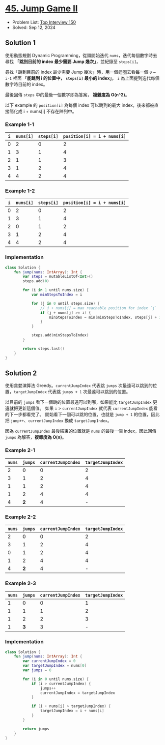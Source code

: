 # [45. Jump Game II](https://leetcode.com/problems/jump-game-ii/)

- Problem List: [Top Interview 150](https://leetcode.com/studyplan/top-interview-150/)
- Solved: Sep 12, 2024

## Solution 1

使用動態規劃 Dynamic Programming，從頭開始迭代 `nums`，迭代每個數字時去尋找 **「跳到目前的 index 最少需要 Jump 幾次」**，並紀錄至 `steps[i]`。

尋找「跳到目前的 index 最少需要 Jump 幾次」時，用一個迴圈去看每一個 `0` ~ `i-1` 裡面 **「能跳到 i 的位置中， `steps[i]` 最小的 index」**， `i` 為上面提到迭代每個數字時目前的 index。

最後回傳 `steps` 中的最後一個數字即為答案， **複雜度為 O(n^2)**。

以下 example 的 `position[i]` 為每個 index 可以跳到的最大 index，後來都被直接簡化成 i + nums[i] 不存在陣列中。

### Example 1-1

| `i` | `nums[i]` | `steps[i]` | `position[i] = i + nums[i]` |
| --- | --------- | ---------- | ----------- |
|   0 |         2 |          0 |           2 |
|   1 |         3 |          1 |           4 |
|   2 |         1 |          1 |           3 |
|   3 |         1 |          2 |           4 |
|   4 |         4 |          2 |           4 |

### Example 1-2

| `i` | `nums[i]` | `steps[i]` | `position[i] = i + nums[i]` |
| --- | --------- | ---------- | ----------- |
|   0 |         2 |          0 |           2 |
|   1 |         3 |          1 |           4 |
|   2 |         0 |          1 |           2 |
|   3 |         1 |          2 |           4 |
|   4 |         4 |          2 |           4 |

### Implementation

```kotlin
class Solution {
    fun jump(nums: IntArray): Int {
        var steps = mutableListOf<Int>()
        steps.add(0)

        for (i in 1 until nums.size) {
            var minStepsToIndex = i

            for (j in 0 until steps.size) {
                // j + nums[j] = max reachable position for index `j`
                if (j + nums[j] >= i) {
                    minStepsToIndex = min(minStepsToIndex, steps[j] + 1)
                }
            }

            steps.add(minStepsToIndex)
        }

        return steps.last()
    }
}
```

## Solution 2

使用貪婪演算法 Greedy。`currentJumpIndex` 代表跳 `jumps` 次最遠可以跳到的位置，`targetJumpIndex` 代表跳 `jumps + 1` 次最遠可以跳到的位置。

以目前的 `jumps` 看下一個跳的位置最遠可以到哪，如果能比 `targetJumpIndex` 更遠就把更新這個值。
如果 `i` > `currentJumpIndex` 就代表 `currentJumpIndex` 能看的下一步都看完了。
開始看下一個可以跳的位置，也就是 `jump + 1` 的位置，因此把 `jump++`、`currentJumpIndex` 換成 `targetJumpIndex`。

因為 `currentJumpIndex` 最後結束的位置就是 `nums` 的最後一個 index，因此回傳 `jumps` 為解答，**複雜度為 O(n)**。

### Example 2-1

| `nums` | `jumps` | `currentJumpIndex` | `targetJumpIndex` |
|---|---|---|---|
| 2 | 0 | 0 | 2 |
| 3 | 1 | 2 | 4 |
| 1 | 1 | 2 | 4 |
| 1 | 2 | 4 | 4 |
| 4 | **2** | 4 | - |

### Example 2-2

| `nums` | `jumps` | `currentJumpIndex` | `targetJumpIndex` |
|---|---|---|---|
| 2 | 0 | 0 | 2 |
| 3 | 1 | 2 | 4 |
| 0 | 1 | 2 | 4 |
| 1 | 2 | 4 | 4 |
| 4 | **2** | 4 | - |

### Example 2-3

| `nums` | `jumps` | `currentJumpIndex` | `targetJumpIndex` |
|---|---|---|---|
| 1 | 0 | 0 | 1 |
| 1 | 1 | 1 | 2 |
| 1 | 2 | 2 | 3 |
| 1 | **3** | 3 | - |

### Implementation

```kotlin
class Solution {
    fun jump(nums: IntArray): Int {
        var currentJumpIndex = 0
        var targetJumpIndex = nums[0]
        var jumps = 0

        for (i in 0 until nums.size) {
            if (i > currentJumpIndex) {
                jumps++
                currentJumpIndex = targetJumpIndex
            }

            if (i + nums[i] > targetJumpIndex) {
                targetJumpIndex = i + nums[i]
            }
        }

        return jumps
    }
}
```
